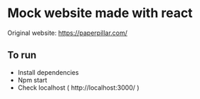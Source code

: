 # Mock website made with react
Original website: https://paperpillar.com/

## To run
* Install dependencies
* Npm start
* Check localhost ( http://localhost:3000/ )
